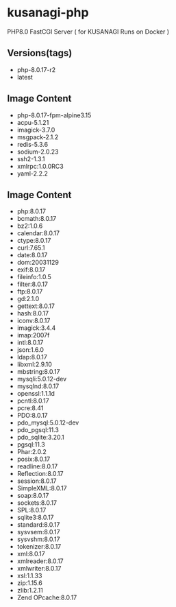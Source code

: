 # kusanagi-php
PHP8.0 FastCGI Server ( for KUSANAGI Runs on Docker )

## Versions(tags)
- php-8.0.17-r2
- latest

## Image Content
- php-8.0.17-fpm-alpine3.15
- acpu-5.1.21
- imagick-3.7.0
- msgpack-2.1.2
- redis-5.3.6
- sodium-2.0.23
- ssh2-1.3.1
- xmlrpc:1.0.0RC3
- yaml-2.2.2

## Image Content
- php:8.0.17
- bcmath:8.0.17
- bz2:1.0.6
- calendar:8.0.17
- ctype:8.0.17
- curl:7.65.1
- date:8.0.17
- dom:20031129
- exif:8.0.17
- fileinfo:1.0.5
- filter:8.0.17
- ftp:8.0.17
- gd:2.1.0
- gettext:8.0.17
- hash:8.0.17
- iconv:8.0.17
- imagick:3.4.4
- imap:2007f
- intl:8.0.17
- json:1.6.0
- ldap:8.0.17
- libxml:2.9.10
- mbstring:8.0.17
- mysqli:5.0.12-dev
- mysqlnd:8.0.17
- openssl:1.1.1d
- pcntl:8.0.17
- pcre:8.41
- PDO:8.0.17
- pdo_mysql:5.0.12-dev
- pdo_pgsql:11.3
- pdo_sqlite:3.20.1
- pgsql:11.3
- Phar:2.0.2
- posix:8.0.17
- readline:8.0.17
- Reflection:8.0.17
- session:8.0.17
- SimpleXML:8.0.17
- soap:8.0.17
- sockets:8.0.17
- SPL:8.0.17
- sqlite3:8.0.17
- standard:8.0.17
- sysvsem:8.0.17
- sysvshm:8.0.17
- tokenizer:8.0.17
- xml:8.0.17
- xmlreader:8.0.17
- xmlwriter:8.0.17
- xsl:1.1.33
- zip:1.15.6
- zlib:1.2.11
- Zend OPcache:8.0.17


